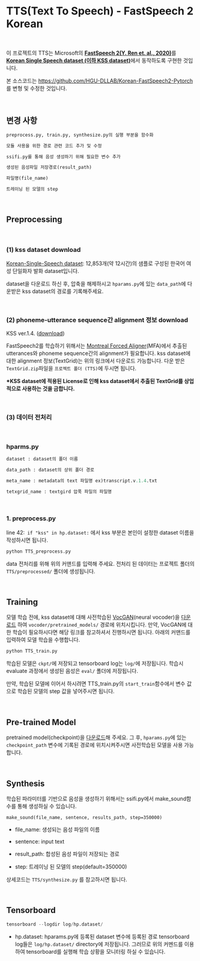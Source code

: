 # TTS(Text To Speech) - FastSpeech 2 Korean

<br/>

이 프로젝트의 TTS는 Microsoft의 [**FastSpeech 2(Y. Ren et. al., 2020)**](https://arxiv.org/abs/2006.04558)를 [**Korean Single Speech dataset (이하 KSS dataset)**](https://www.kaggle.com/bryanpark/korean-single-speaker-speech-dataset)에서 동작하도록 구현한 것입니다.

본 소스코드는 https://github.com/HGU-DLLAB/Korean-FastSpeech2-Pytorch 를 변형 및 수정한 것입니다.

<br/>

## 변경 사항

```python
preprocess.py, train.py, synthesize.py의 실행 부분을 함수화

모듈 사용을 위한 경로 관련 코드 추가 및 수정

ssifi.py를 통해 음성 생성하기 위해 필요한 변수 추가

생성된 음성파일 저장경로(result_path)

파일명(file_name)

트레이닝 된 모델의 step
```

<br/>

## Preprocessing

<br/>

### **(1) kss dataset download**

[Korean-Single-Speech dataset](https://www.kaggle.com/bryanpark/korean-single-speaker-speech-dataset): 12,853개(약 12시간)의 샘플로 구성된 한국어 여성 단일화자 발화 dataset입니다.

dataset을 다운로드 하신 후, 압축을 해제하시고 `hparams.py`에 있는 `data_path`에 다운받은 kss dataset의 경로를 기록해주세요.

<br/>

### **(2) phoneme-utterance sequence간 alignment 정보 download**

KSS ver.1.4. ([download](https://drive.google.com/file/d/1LgZPfWAvPcdOpGBSncvMgv54rGIf1y-H/view?usp=sharing))

FastSpeech2를 학습하기 위해서는 [Montreal Forced Aligner](https://montreal-forced-aligner.readthedocs.io/en/latest/)(MFA)에서 추출된 utterances와 phoneme sequence간의 alignment가 필요합니다. kss dataset에 대한 alignment 정보(TextGrid)는 위의 링크에서 다운로드 가능합니다. 다운 받은 `TextGrid.zip`파일을 `프로젝트 폴더 (TTS)`에 두시면 됩니다.

**\*KSS dataset에 적용된 License로 인해 kss dataset에서 추출된 TextGrid를 상업적으로 사용하는 것을 금합니다.**

<br/>

### **(3) 데이터 전처리**

<br/>

### hparms.py

```python
dataset : dataset의 폴더 이름

data_path : dataset의 상위 폴더 경로

meta_name : metadata의 text 파일명 ex)transcript.v.1.4.txt

tetxgrid_name : textgird 압푹 파일의 파일명
```

<br/>

### 1. preprocess.py

line 42:` if "kss" in hp.dataset:` 에서 kss 부분은 본인이 설정한 dataset 이름을 작성하시면 됩니다.

```python
python TTS_preprocess.py
```

data 전처리를 위해 위의 커맨드를 입력해 주세요. 전처리 된 데이터는 프로젝트 폴더의 `TTS/preprocessed/` 폴더에 생성됩니다.

<br/>

## Training

모델 학습 전에, kss dataset에 대해 사전학습된 [VocGAN](https://github.com/rishikksh20/VocGAN)(neural vocoder)을 [다운로드](https://drive.google.com/file/d/1GxaLlTrEhq0aXFvd_X1f4b-ev7-FH8RB/view?usp=sharing) 하여 `vocoder/pretrained_models/` 경로에 위치시킵니다. 만약, VocGAN에 대한 학습이 필요하시다면 해당 링크를 참고하셔서 진행하시면 됩니다.
아래의 커맨드를 입력하여 모델 학습을 수행합니다.

```python
python TTS_train.py
```

학습된 모델은 `ckpt/`에 저장되고 tensorboard log는 `log/`에 저장됩니다. 학습시 evaluate 과정에서 생성된 음성은 `eval/` 폴더에 저장됩니다.

만약, 학습된 모델에 이어서 하시려면 TTS_train.py의 `start_train`함수에서 변수 값으로 학습된 모델의 step 값을 넣어주시면 됩니다.

<br/>

## Pre-trained Model

pretrained model(checkpoint)을 [다운로드](https://drive.google.com/file/d/1qkFuNLqPIm-A5mZZDPGK1mnp0_Lh00PN/view?usp=sharing)해 주세요.
그 후, `hparams.py`에 있는 `checkpoint_path` 변수에 기록된 경로에 위치시켜주시면 사전학습된 모델을 사용 가능합니다.

<br/>

## Synthesis

학습된 파라미터를 기반으로 음성을 생성하기 위해서는 ssifi.py에서 make_sound함수를 통해 생성하실 수 있습니다.

`make_sound(file_name, sentence, results_path, step=350000)`

- file_name: 생성되는 음성 파일의 이름

- sentence: input text

- result_path: 합성된 음성 파일이 저장되는 경로
- step: 트레이닝 된 모델의 step(default=350000)

상세코드는 `TTS/synthesize.py` 를 참고하시면 됩니다.

<br/>

## Tensorboard

```python
tensorboard --logdir log/hp.dataset/
```

- hp.dataset: hparams.py에 등록된 dataset 변수에 등록된 경로
  tensorboard log들은 `log/hp.dataset/` directory에 저장됩니다. 그러므로 위의 커멘드를 이용하여 tensorboard를 실행해 학습 상황을 모니터링 하실 수 있습니다.
